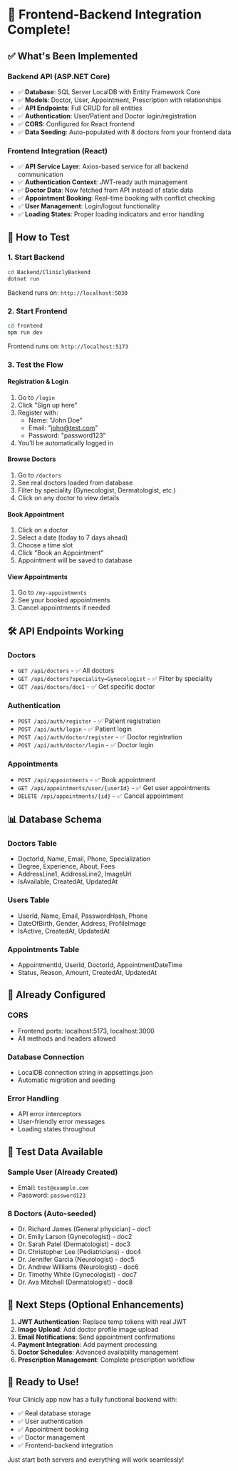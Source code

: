 # 🎉 Frontend-Backend Integration Complete!

## ✅ What's Been Implemented

### **Backend API (ASP.NET Core)**
- ✅ **Database**: SQL Server LocalDB with Entity Framework Core
- ✅ **Models**: Doctor, User, Appointment, Prescription with relationships
- ✅ **API Endpoints**: Full CRUD for all entities
- ✅ **Authentication**: User/Patient and Doctor login/registration
- ✅ **CORS**: Configured for React frontend
- ✅ **Data Seeding**: Auto-populated with 8 doctors from your frontend data

### **Frontend Integration (React)**
- ✅ **API Service Layer**: Axios-based service for all backend communication
- ✅ **Authentication Context**: JWT-ready auth management
- ✅ **Doctor Data**: Now fetched from API instead of static data
- ✅ **Appointment Booking**: Real-time booking with conflict checking
- ✅ **User Management**: Login/logout functionality
- ✅ **Loading States**: Proper loading indicators and error handling

## 🚀 How to Test

### 1. Start Backend
```bash
cd Backend/CliniclyBackend
dotnet run
```
Backend runs on: `http://localhost:5030`

### 2. Start Frontend
```bash
cd frontend
npm run dev
```
Frontend runs on: `http://localhost:5173`

### 3. Test the Flow

#### **Registration & Login**
1. Go to `/login`
2. Click "Sign up here"
3. Register with: 
   - Name: "John Doe"
   - Email: "john@test.com"
   - Password: "password123"
4. You'll be automatically logged in

#### **Browse Doctors**
1. Go to `/doctors`
2. See real doctors loaded from database
3. Filter by speciality (Gynecologist, Dermatologist, etc.)
4. Click on any doctor to view details

#### **Book Appointment**
1. Click on a doctor
2. Select a date (today to 7 days ahead)
3. Choose a time slot
4. Click "Book an Appointment"
5. Appointment will be saved to database

#### **View Appointments**
1. Go to `/my-appointments`
2. See your booked appointments
3. Cancel appointments if needed

## 🛠 API Endpoints Working

### Doctors
- `GET /api/doctors` - ✅ All doctors
- `GET /api/doctors?speciality=Gynecologist` - ✅ Filter by speciality
- `GET /api/doctors/doc1` - ✅ Get specific doctor

### Authentication
- `POST /api/auth/register` - ✅ Patient registration
- `POST /api/auth/login` - ✅ Patient login
- `POST /api/auth/doctor/register` - ✅ Doctor registration  
- `POST /api/auth/doctor/login` - ✅ Doctor login

### Appointments
- `POST /api/appointments` - ✅ Book appointment
- `GET /api/appointments/user/{userId}` - ✅ Get user appointments
- `DELETE /api/appointments/{id}` - ✅ Cancel appointment

## 📊 Database Schema

### Doctors Table
- DoctorId, Name, Email, Phone, Specialization
- Degree, Experience, About, Fees
- AddressLine1, AddressLine2, ImageUrl
- IsAvailable, CreatedAt, UpdatedAt

### Users Table  
- UserId, Name, Email, PasswordHash, Phone
- DateOfBirth, Gender, Address, ProfileImage
- IsActive, CreatedAt, UpdatedAt

### Appointments Table
- AppointmentId, UserId, DoctorId, AppointmentDateTime
- Status, Reason, Amount, CreatedAt, UpdatedAt

## 🔧 Already Configured

### **CORS**
- Frontend ports: localhost:5173, localhost:3000
- All methods and headers allowed

### **Database Connection**
- LocalDB connection string in appsettings.json
- Automatic migration and seeding

### **Error Handling**
- API error interceptors
- User-friendly error messages
- Loading states throughout

## 📝 Test Data Available

### **Sample User** (Already Created)
- Email: `test@example.com`
- Password: `password123`

### **8 Doctors** (Auto-seeded)
- Dr. Richard James (General physician) - doc1
- Dr. Emily Larson (Gynecologist) - doc2  
- Dr. Sarah Patel (Dermatologist) - doc3
- Dr. Christopher Lee (Pediatricians) - doc4
- Dr. Jennifer Garcia (Neurologist) - doc5
- Dr. Andrew Williams (Neurologist) - doc6
- Dr. Timothy White (Gynecologist) - doc7
- Dr. Ava Mitchell (Dermatologist) - doc8

## 🎯 Next Steps (Optional Enhancements)

1. **JWT Authentication**: Replace temp tokens with real JWT
2. **Image Upload**: Add doctor profile image upload
3. **Email Notifications**: Send appointment confirmations
4. **Payment Integration**: Add payment processing
5. **Doctor Schedules**: Advanced availability management
6. **Prescription Management**: Complete prescription workflow

## 🎉 Ready to Use!

Your Clinicly app now has a fully functional backend with:
- ✅ Real database storage
- ✅ User authentication  
- ✅ Appointment booking
- ✅ Doctor management
- ✅ Frontend-backend integration

Just start both servers and everything will work seamlessly!
